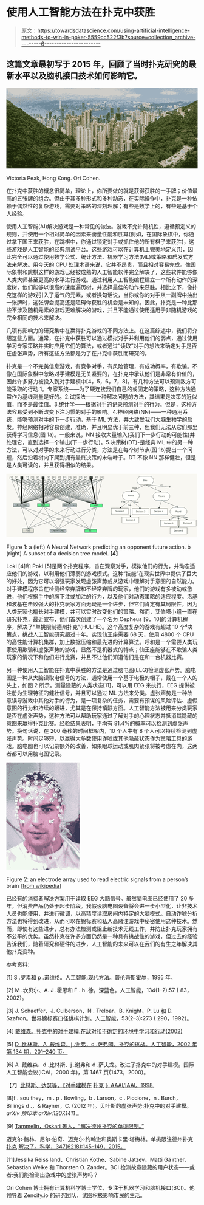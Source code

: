 # 使用人工智能方法在扑克中获胜

> 原文：<https://towardsdatascience.com/using-artificial-intelligence-methods-to-win-in-poker-5559cc522f3b?source=collection_archive---------6----------------------->

## 这篇文章最初写于 2015 年，回顾了当时扑克研究的最新水平以及脑机接口技术如何影响它。

![](img/cde482d3c2b0e5f1aa6f9e552f6d1c0a.png)

Victoria Peak, Hong Kong. Ori Cohen.

在扑克中获胜的概念很简单，理论上，你所要做的就是获得获胜的一手牌；价值最高的五张牌的组合。但由于其多种形式和多种动态，在实际操作中，扑克是一种依赖于偶然性的复杂游戏，需要对策略的深刻理解；有些是数学上的，有些是基于个人经验。

使用人工智能(AI)解决游戏是一种常见的做法。游戏不允许随机性，遵循预定义的规则，并使用一个相对简单的因素来衡量性能和胜算(例如，在国际象棋中，你通过拿下国王来获胜，在跳棋中，你通过锁定对手或抓住他的所有棋子来获胜)，这些游戏是人工智能的经典测试平台。这些游戏可以在计算机上完美地定义[1]，因此完全可以通过使用数学公式、统计方法、机器学习方法(ML)或策略和启发式方法来解决。用今天的 CPU 处理术语来说，它并不昂贵，而且相对容易完成。像国际象棋和跳棋这样的游戏已经被成熟的人工智能软件完全解决了，这些软件能够像人类大师甚至更高的水平进行游戏。通过利用人工智能编程建立一个所有动作的深度树，他们能够以很高的速度遍历树，并选择最佳的动作来获胜。相比之下，像扑克这样的游戏引入了运气的元素，或者换句话说，当你或你的对手从一副牌中抽出一张牌时，这张牌会提高还是阻碍你获胜的机会是未知的。因此，扑克是一种比那些不涉及随机元素的游戏更难解决的游戏，并且不能通过使用适用于非随机游戏的完全相同的技术来解决。

几项有影响力的研究集中在赢得扑克游戏的不同方法上。在这篇综述中，我们将介绍这些方面。通常，在扑克中获胜可以通过模拟对手并利用他们的弱点，通过使用学习专家策略并实时应用它们的算法，或者通过“读取”对手的想法来确定对手是否在虚张声势，所有这些方法都是为了在扑克中获胜而研究的。

扑克是一个不完美信息游戏，有竞争对手，有风险管理，有成功概率，有欺骗。不像在国际象棋中忽略对手建模是无关紧要的，在扑克中承认他们是非常有价值的，因此许多努力被投入到对手建模中[4，5，6，7，8]。有几种方法可以预测敌方可能采取的行动:1。专家系统——为了硬连接我们自己的或固定的策略，这种方法通常作为基线测量是好的。2.试探法——一种解决问题的方法，其结果是决策的近似值，而不是最佳值。3.统计学——根据对手的记录预测对手的行为。但是，这种方法容易受到不断改变下注习惯的对手的影响。4.神经网络(NN)——一种通用系统，能够预测对手的下一步行动，基于 ML 方法，并大致受我们大脑生物学的启发。神经网络相对容易创建，准确，并且明显优于前三种，但我们无法从它们那里获得学习信息(图 1a)。一般来说，NN 接收大量输入(我们下一步行动的可能性)并处理它，直到选择一个输出(下一步行动)。5.决策树(DT)-是经典 ML 中的另一种方法，可以对对手的未来行动进行分类，方法是在每个树节点(图 1b)提出一个问题，然后沿着树向下爬到拥有最终决策的末端叶子。DT 不像 NN 那样健壮，但是是人类可读的，并且获得相似的结果。

![](img/41ccdc0730bd57267552a027121a8e31.png)

Figure 1: a (left) A Neural Network predicting an opponent future action. b (right) A subset of a decision tree model. **[4]**

Loki [4]和 Poki [5]是两个扑克程序，旨在观察对手，模拟他们的行为，并动态适应他们的游戏，以利用他们薄弱的游戏模式。这种“技能”在现实世界中提供了巨大的好处，因为它可以增强玩家发现虚张声势或从游戏中理解对手意图的自然能力。对手建模程序旨在检测经常弃牌和不经常弃牌的玩家，他们的游戏有多被动或激进，他们根据手中的牌下注或加注的行为，以及他们对动态策略的适应程度。洛基和波基在击败强大的扑克玩家方面无疑是一个进步，但它们肯定有其局限性，因为人类玩家也擅长对手建模，并可以实时改变他们的策略。然而，艾伯塔小组一直在研究扑克，最近宣布，他们首次创建了一个名为 Cepheus [9，10]的计算机程序，解决了“单挑限制德州扑克”(HULHE)。这个高度复杂的游戏有超过 10 个⁴决策点，挑战人工智能研究超过十年。实现仙王座需要 68 天，使用 4800 个 CPU 的高性能计算机集群，加上数据压缩和最先进的计算算法。呼和是一个需要人类玩家使用欺骗和虚张声势的游戏，显然不是机器式的特点；仙王座能够在不欺骗人类玩家的情况下和他们进行比赛，并且不让他们知道他们是在和一台机器比赛。

另一种使用人工智能在扑克中获胜的方法是通过脑电图(EEG)检测虚张声势。脑电图是一种从大脑读取电信号的方法，通常使用一个基于电极的帽子，戴在一个人的头上，如图 2 所示。测量隐蔽的人类状态[11]，可以用 EEG 来执行，EEG 提供被注册为生理特征的健壮信号，并且可以通过 ML 方法来分类。虚张声势是一种故意误导游戏中其他对手的行为，是一项复杂的任务，需要有预谋的风险评估、虚假意图的行为和持续的跟进，尤其是在保持镇静方面。人工智能方法被用来分类玩家是否在虚张声势，这种方法可以帮助玩家通过了解对手的心理状态并抵消其隐藏的意图来赢得扑克比赛。经验结果表明，平均有 81.4%的概率可以检测到虚张声势。换句话说，在 200 毫秒的时间框架内，10 个人中有 8 个人可以持续检测到虚张声势。时间足够短，以赢得大多数使用诈唬或其他隐蔽状态作为策略工具的游戏。脑电图也可以记录额外的改善，如果眼球运动或肌肉紧张将被考虑在内，这两者都可以用脑电图记录。

![](img/acc35820b2fe1cfbd3412fb27de8b521.png)

Figure 2: an electrode array used to read electric signals from a person’s brain [[from wikipedia](https://en.wikipedia.org/wiki/Electroencephalography#/media/File:EEG_cap.jpg)]

已经有[的消费者解决方案](https://emotiv.com/)用于读取 EEG 大脑信号。虽然脑电图已经使用了 20 多年，但消费产品仍处于起步阶段。我假设脑电图设备将会进一步小型化，让非技术人员也能使用，并进行微调，以高精度读取房间内特定的大脑模式。自动诈唬分析方法也将得到改进，从而可以在锦标赛和私人高赌注游戏中秘密使用这种技术。然而，即使有这些进步，总有办法检测或阻止新技术无线工作，并防止扑克玩家拥有不公平的优势。虽然扑克在许多方面仍然是一种具有挑战性的游戏，但过去的经验告诉我们，随着研究和硬件的进步，人工智能的未来可以在我们的有生之年解决其他扑克变种。

参考资料:

[1] S .罗素和 p .诺维格。人工智能:现代方法。普伦蒂斯霍尔，1995 年。

[2] M .坎贝尔、A. J .霍恩和 F . h .徐。深蓝色。人工智能，134(1–2):57 { 83，2002}。

[3] J. Schaeffer、J. Culberson、N . Treloar、B. Knight、P. Lu 和 D. Szafron。世界锦标赛口径跳棋计划。人工智能，53(2–3):273 { 290，1992}。

[4] [戴维森。扑克中的对手建模:在敌对和不确定的环境中学习和行动(2002)](http://citeseerx.ist.psu.edu/viewdoc/download?doi=10.1.1.2.7433&rep=rep1&type=pdf)

[5] [D .比林斯，A .戴维森，j .谢弗，d .萨弗朗。扑克的挑战。人工智能，2002 年第 134 期，201–240 页。](http://www.sciencedirect.com/science/article/pii/S0004370201001308)

[6] A .戴维森、d .比林斯、j .谢弗和 d .萨夫龙。改进了扑克中的对手建模。国际人工智能会议(ICAI，2000 年)，第 1467 页{1473，2000}。

【7】[比林斯、达瑟等，《对手建模在](http://www.aaai.org/Papers/AAAI/1998/AAAI98-070.pdf) [扑克](http://www.google.com/url?q=http%3A%2F%2Fwww.aaai.org%2FPapers%2FAAAI%2F1998%2FAAAI98-070.pdf&sa=D&sntz=1&usg=AFQjCNEm9Lb2q4xblBISM_EKY8YEuKv99Q) [》AAAI/IAAI。1998.](http://www.aaai.org/Papers/AAAI/1998/AAAI98-070.pdf)

[8]f . sou they，m . p . Bowling，b . Larson，c . Piccione，n . Burch，Billings d .，& Rayner，C. (2012 年)。贝叶斯的虚张声势:扑克中的对手建模。 *arXiv 预印本 arXiv:1207.1411* 。

[9] [Tammelin，Oskari 等人，“解决德州扑克的单挑限制。”](http://webdocs.cs.ualberta.ca/~johanson/publications/poker/2015-ijcai-cfrplus/2015-ijcai-cfrplus.pdf)

迈克尔·鲍林、尼尔·伯奇、迈克尔·约翰逊和奥斯卡里·塔梅林。单挑限注德州扑克 [扑克](https://www.google.com/url?q=https%3A%2F%2Fnoppa.aalto.fi%2Fnoppa%2Fkurssi%2Fics-e4000%2Fmateriaali%2FICS-E4000_heads-up_limit_holdem_poker_is_solved_2.pdf&sa=D&sntz=1&usg=AFQjCNE9TNdveeRQHesD8l1DshsbNdC4vg) [解决了。科学，347(6218):145–149，2015。](https://noppa.aalto.fi/noppa/kurssi/ics-e4000/materiaali/ICS-E4000_heads-up_limit_holdem_poker_is_solved_2.pdf)

[11]Jessika Reiss land、Christian Kothe、Sabine Jatzev、Matti Gä rtner、Sebastian Welke 和 Thorsten O. Zander。BCI 检测故意隐藏的用户状态——或者:我们能检测出游戏中的虚张声势吗？

Ori Cohen 博士拥有计算机科学博士学位，专注于机器学习和脑机接口(BCI)。他领导着 Zencity.io 的研究团队，试图积极影响市民的生活。